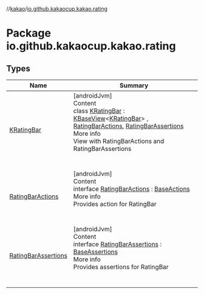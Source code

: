 //[kakao](../../index.md)/[io.github.kakaocup.kakao.rating](index.md)



# Package io.github.kakaocup.kakao.rating  


## Types  
  
|  Name |  Summary | 
|---|---|
| <a name="io.github.kakaocup.kakao.rating/KRatingBar///PointingToDeclaration/"></a>[KRatingBar](-k-rating-bar/index.md)| <a name="io.github.kakaocup.kakao.rating/KRatingBar///PointingToDeclaration/"></a>[androidJvm]  <br>Content  <br>class [KRatingBar](-k-rating-bar/index.md) : [KBaseView](../io.github.kakaocup.kakao.common.views/-k-base-view/index.md)<[KRatingBar](-k-rating-bar/index.md)> , [RatingBarActions](-rating-bar-actions/index.md), [RatingBarAssertions](-rating-bar-assertions/index.md)  <br>More info  <br>View with RatingBarActions and RatingBarAssertions  <br><br><br>|
| <a name="io.github.kakaocup.kakao.rating/RatingBarActions///PointingToDeclaration/"></a>[RatingBarActions](-rating-bar-actions/index.md)| <a name="io.github.kakaocup.kakao.rating/RatingBarActions///PointingToDeclaration/"></a>[androidJvm]  <br>Content  <br>interface [RatingBarActions](-rating-bar-actions/index.md) : [BaseActions](../io.github.kakaocup.kakao.common.actions/-base-actions/index.md)  <br>More info  <br>Provides action for RatingBar  <br><br><br>|
| <a name="io.github.kakaocup.kakao.rating/RatingBarAssertions///PointingToDeclaration/"></a>[RatingBarAssertions](-rating-bar-assertions/index.md)| <a name="io.github.kakaocup.kakao.rating/RatingBarAssertions///PointingToDeclaration/"></a>[androidJvm]  <br>Content  <br>interface [RatingBarAssertions](-rating-bar-assertions/index.md) : [BaseAssertions](../io.github.kakaocup.kakao.common.assertions/-base-assertions/index.md)  <br>More info  <br>Provides assertions for RatingBar  <br><br><br>|

